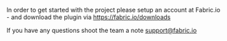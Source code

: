 In order to get started with the project please setup an account at Fabric.io - and download the plugin via https://fabric.io/downloads 

If you have any questions shoot the team a note support@fabric.io